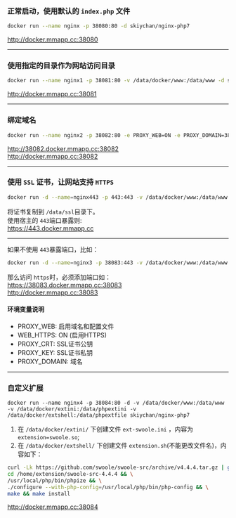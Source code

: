 ### 正常启动，使用默认的 ```index.php``` 文件
```sh
docker run --name nginx -p 38080:80 -d skiychan/nginx-php7
```
http://docker.mmapp.cc:38080

------

### 使用指定的目录作为网站访问目录
```sh
docker run --name nginx1 -p 38081:80 -v /data/docker/www:/data/www -d skiychan/nginx-php7
```
http://docker.mmapp.cc:38081

------

### 绑定域名
```sh
docker run --name nginx2 -p 38082:80 -e PROXY_WEB=ON -e PROXY_DOMAIN=38082.docker.mmapp.cc -d skiychan/nginx-php7
```
http://38082.docker.mmapp.cc:38082   
http://docker.mmapp.cc:38082

------

### 使用 ```SSL``` 证书，让网站支持 ```HTTPS```
```sh
docker run -d --name=nginx443 -p 443:443 -v /data/docker/www:/data/www -v /data/docker/ssl:/usr/local/nginx/conf/ssl -e PROXY_WEB=ON -e WEB_HTTPS=ON -e PROXY_CRT=docker.mmapp.cc.fullchain.cer -e PROXY_KEY=docker.mmapp.cc.key -e PROXY_DOMAIN=443.docker.mmapp.cc skiychan/nginx-php7
```
将证书复制到 ```/data/ssl```目录下。   
使用宿主的 ```443```端口暴露则:         
https://443.docker.mmapp.cc

------

如果不使用 ```443```暴露端口，比如：   
```sh
docker run -d --name=nginx3 -p 38083:443 -v /data/docker/www:/data/www -v /data/docker/ssl:/usr/local/nginx/conf/ssl -e PROXY_WEB=ON -e WEB_HTTPS=ON -e PROXY_CRT=docker.mmapp.cc.fullchain.cer -e PROXY_KEY=docker.mmapp.cc.key -e PROXY_DOMAIN=38083.docker.mmapp.cc skiychan/nginx-php7
```
那么访问 ```https```时，必须添加端口如：      
https://38083.docker.mmapp.cc:38083   
http://docker.mmapp.cc:38083    

#### 环境变量说明
- PROXY_WEB: 启用域名和配置文件
- WEB_HTTPS: ON (启用HTTPS)
- PROXY_CRT: SSL证书公钥
- PROXY_KEY: SSL证书私钥
- PROXY_DOMAIN: 域名   

------

### 自定义扩展
```
docker run --name nginx4 -p 38084:80 -d -v /data/docker/www:/data/www -v /data/docker/extini:/data/phpextini -v /data/docker/extshell:/data/phpextfile skiychan/nginx-php7
```
1. 在 ```/data/docker/extini/``` 下创建文件 ```ext-swoole.ini``` ，内容为 ```extension=swoole.so```;   
2. 在 ```/data/docker/extshell/``` 下创建文件 ```extension.sh```(不能更改文件名)，内容如下：   
```sh
curl -Lk https://github.com/swoole/swoole-src/archive/v4.4.4.tar.gz | gunzip | tar x -C /home/extension && \
cd /home/extension/swoole-src-4.4.4 && \
/usr/local/php/bin/phpize && \
./configure --with-php-config=/usr/local/php/bin/php-config && \
make && make install
```
http://docker.mmapp.cc:38084
